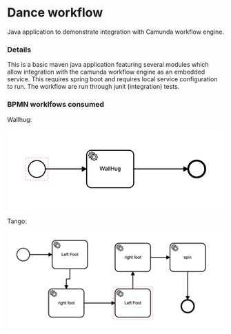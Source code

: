 # Dance workflow #

Java application to demonstrate integration with Camunda workflow engine.


### Details ###
This is a basic maven java application featuring several modules which allow integration with the camunda workflow engine as an embedded service.
This requires spring boot and requires local service configuration to run. The workflow are run through junit (integration) tests.

### BPMN worklfows consumed ###
Wallhug:

![](https://github.com/DarraghMcC/danceWorkflow/blob/master/readmeImages/wallhug-bpmn.png?raw=true)

Tango:

![](https://github.com/DarraghMcC/danceWorkflow/blob/master/readmeImages/tango-BPMN.png?raw=true)


